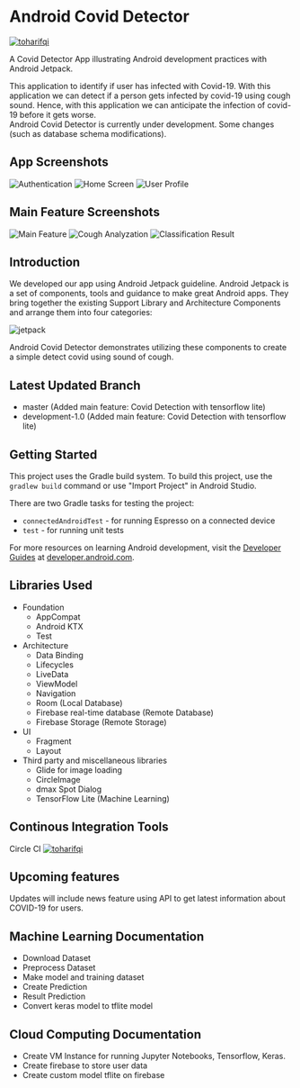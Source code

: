 Android Covid Detector
======================

[![toharifqi](https://circleci.com/gh/toharifqi/CovidDetector.svg?style=svg)](https://circleci.com/gh/toharifqi/CovidDetector)

A Covid Detector App illustrating Android development practices with Android Jetpack.

This application to identify if user has infected with Covid-19. With this application we can detect if a person gets infected by covid-19 using cough sound. Hence, with this application we can anticipate the infection of covid-19 before it gets worse.  
Android Covid Detector is currently under development. Some changes (such as database schema modifications).
  
App Screenshots 
---------------

![Authentication](screenshots/login.jpg "User Authentication.")
![Home Screen](screenshots/home.jpg "Home Screen - Contain: main feature, sympthoms list, preventions list.")
![User Profile](screenshots/profile.jpg "User Profile.")
  
Main Feature Screenshots
------------------------

![Main Feature](screenshots/main1.jpg "Main Feature.")
![Cough Analyzation](screenshots/main3.jpg "Analyzing User's Cough.")
![Classification Result](screenshots/main4.jpg "Cough Classification Result.")

Introduction
------------

We developed our app using Android Jetpack guideline. Android Jetpack is a set of components, tools and guidance to make great Android apps. They bring together the existing Support Library and Architecture Components and arrange them into four categories:

![jetpack](https://storage.googleapis.com/kotakode-prod-public/images/59ec86ea-09db-4a7f-b870-488633d70583-1_FB931aBGoALv3OLY5LSRGg.png)

Android Covid Detector demonstrates utilizing these components to create a simple detect covid using sound of cough.
  
Latest Updated Branch
---------------------
* master (Added main feature: Covid Detection with tensorflow lite)
* development-1.0 (Added main feature: Covid Detection with tensorflow lite)
  
Getting Started
---------------

This project uses the Gradle build system. To build this project, use the
`gradlew build` command or use "Import Project" in Android Studio.

There are two Gradle tasks for testing the project:
* `connectedAndroidTest` - for running Espresso on a connected device
* `test` - for running unit tests

For more resources on learning Android development, visit the
[Developer Guides](https://developer.android.com/guide/) at
[developer.android.com](https://developer.android.com).

Libraries Used
--------------

- Foundation 
  - AppCompat
  - Android KTX 
  - Test
- Architecture
  - Data Binding
  - Lifecycles
  - LiveData
  - ViewModel
  - Navigation 
  - Room (Local Database)
  - Firebase real-time database (Remote Database)
  - Firebase Storage (Remote Storage)
- UI
  - Fragment
  - Layout
- Third party and miscellaneous libraries
  - Glide for image loading
  - CircleImage
  - dmax Spot Dialog
  - TensorFlow Lite (Machine Learning)
 
Continous Integration Tools
---------------------------
Circle CI [![toharifqi](https://circleci.com/gh/toharifqi/CovidDetector.svg?style=shield)](https://circleci.com/gh/toharifqi/CovidDetector)
  
Upcoming features
-----------------
Updates will include news feature using API to get latest information about COVID-19 for users.
  
Machine Learning Documentation
------------------------------
- Download Dataset
- Preprocess Dataset
- Make model and training dataset 
- Create Prediction
- Result Prediction
- Convert keras model to tflite model
  
Cloud Computing Documentation
-----------------------------
- Create VM Instance for running Jupyter Notebooks, Tensorflow, Keras.
- Create firebase to store user data
- Create custom model tflite on firebase


  
